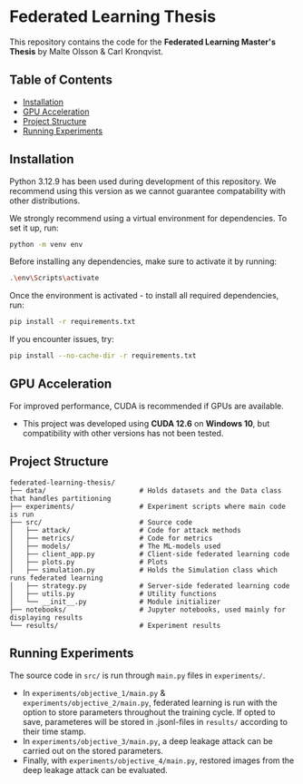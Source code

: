 # Federated Learning Thesis  
This repository contains the code for the **Federated Learning Master's Thesis** by Malte Olsson & Carl Kronqvist.  

## Table of Contents  
- [Installation](#installation)  
- [GPU Acceleration](#gpu-acceleration)  
- [Project Structure](#project-structure)   
- [Running Experiments](#running-experiments)   

## Installation  
Python 3.12.9 has been used during development of this repository. We recommend using this version as we cannot guarantee compatability with other distributions.

We strongly recommend using a virtual environment for dependencies. To set it up, run:   
```sh  
python -m venv env
```

Before installing any dependencies, make sure to activate it by running: 

```sh  
.\env\Scripts\activate
```

Once the environment is activated - to install all required dependencies, run:  
```sh  
pip install -r requirements.txt  
```  
If you encounter issues, try:  
```sh  
pip install --no-cache-dir -r requirements.txt  
```  

## GPU Acceleration
For improved performance, CUDA is recommended if GPUs are available.  
- This project was developed using **CUDA 12.6** on **Windows 10**, but compatibility with other versions has not been tested.  

## Project Structure  
```plaintext  
federated-learning-thesis/  
├── data/                       # Holds datasets and the Data class that handles partitioning
├── experiments/                # Experiment scripts where main code is run  
├── src/                        # Source code
│   ├── attack/                 # Code for attack methods
│   ├── metrics/                # Code for metrics
│   ├── models/                 # The ML-models used
│   ├── client_app.py           # Client-side federated learning code  
│   ├── plots.py                # Plots
│   ├── simulation.py           # Holds the Simulation class which runs federated learning
│   ├── strategy.py             # Server-side federated learning code  
│   ├── utils.py                # Utility functions
│   └── __init__.py             # Module initializer
├── notebooks/                  # Jupyter notebooks, used mainly for displaying results  
└── results/                    # Experiment results
```  

## Running Experiments  
The source code in `src/` is run through `main.py` files in  `experiments/`.
- In `experiments/objective_1/main.py` & `experiments/objective_2/main.py`, federated learning is run with the option to store parameters throughout the training cycle. If opted to save, parameteres will be stored in .jsonl-files in `results/` according to their time stamp.
- In `experiments/objective_3/main.py`, a deep leakage attack can be carried out on the stored parameters.
- Finally, with `experiments/objective_4/main.py`, restored images from the deep leakage attack can be evaluated.